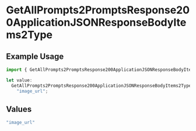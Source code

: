 # GetAllPrompts2PromptsResponse200ApplicationJSONResponseBodyItems2Type

## Example Usage

```typescript
import { GetAllPrompts2PromptsResponse200ApplicationJSONResponseBodyItems2Type } from "@orq-ai/node/models/operations";

let value:
  GetAllPrompts2PromptsResponse200ApplicationJSONResponseBodyItems2Type =
    "image_url";
```

## Values

```typescript
"image_url"
```